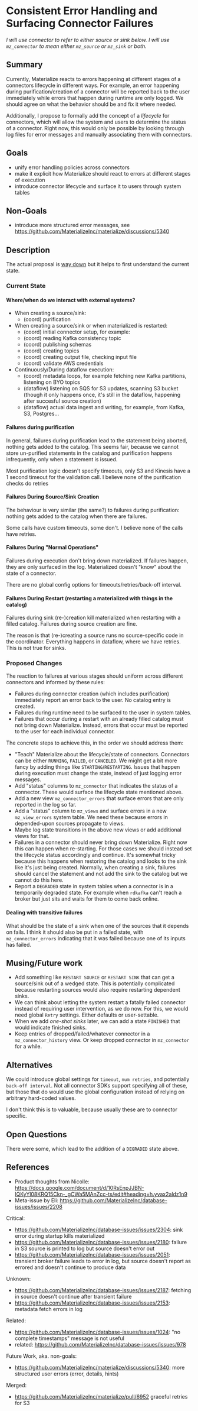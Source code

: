 # Consistent Error Handling and Surfacing Connector Failures

*I will use connector to refer to either source or sink below. I will use
`mz_connector` to mean either `mz_source` or `mz_sink` or both.*

## Summary

Currently, Materialize reacts to errors happening at different stages of a
connectors lifecycle in different ways. For example, an error happening during
purification/creation of a connector will be reported back to the user
immediately while errors that happen during runtime are only logged. We should
agree on what the behavior should be and fix it where needed.

Additionally, I propose to formally add the concept of a *lifecycle* for
connectors, which will allow the system and users to determine the status of a
connector.  Right now, this would only be possible by looking through log files
for error messages and manually associating them with connectors.

## Goals

- unify error handling policies across connectors
- make it explicit how Materialize should react to errors at different stages
  of execution
- introduce connector lifecycle and surface it to users through system tables

## Non-Goals

- introduce more structured error messages, see
  https://github.com/MaterializeInc/materialize/discussions/5340

## Description

The actual proposal is [way down](#proposed-changes) but it helps to first
understand the current state.

### Current State

#### Where/when do we interact with external systems?

- When creating a source/sink:
  - (coord) purification
- When creating a source/sink or when materialized is restarted:
  - (coord) initial connector setup, for example:
  - (coord) reading Kafka consistency topic
  - (coord) publishing schemas
  - (coord) creating topics
  - (coord) creating output file, checking input file
  - (coord) validate AWS credentials
- Continuously/During dataflow execution:
  - (coord) metadata loops, for example fetching new Kafka partitions,
    listening on BYO topics
  - (dataflow) listening on SQS for S3 updates, scanning S3 bucket (though it
    only happens once, it's still in the dataflow, happening after succesful
    source creation)
  - (dataflow) actual data ingest and writing, for example, from Kafka, S3,
    Postgres...

#### Failures during purification

In general, failures during purification lead to the statement being aborted,
nothing gets added to the catalog. This seems fair, because we cannot store
un-purified statements in the catalog and purification happens infrequently,
only when a statement is issued.

Most purification logic doesn't specify timeouts, only S3 and Kinesis have a 1
second timeout for the validation call. I believe none of the purification
checks do retries

#### Failures During Source/Sink Creation

The behaviour is very similar (the same?) to failures during purification:
nothing gets added to the catalog when there are failures.

Some calls have custom timeouts, some don't. I believe none of the calls have
retries.

#### Failures During "Normal Operations"

Failures during execution don't bring down materialized. If failures happen,
they are only surfaced in the log. Materialized doesn't "know" about the state
of a connector.

There are no global config options for timeouts/retries/back-off interval.

#### Failures During Restart (restarting a materialized with things in the catalog)

Failures during sink (re-)creation kill materialized when restarting with a
filled catalog.  Failures during source creation are fine.

The reason is that (re-)creating a source runs no source-specific code in the
coordinator. Everything happens in dataflow, where we have retries. This is not
true for sinks.

### Proposed Changes

The reaction to failures at various stages should uniform across different
connectors and informed by these rules:

 - Failures during connector creation (which includes purification) immediately
   report an error back to the user. No catalog entry is created.
 - Failures during runtime need to be surfaced to the user in system tables.
 - Failures that occur during a restart with an already filled catalog must not
   bring down Materialize. Instead, errors that occur must be reported to the
   user for each individual connector.

The concrete steps to achieve this, in the order we should address them:

 - "Teach" Materialize about the lifecycle/state of connectors. Connectors can
   be either `RUNNING`, `FAILED`, or `CANCELED`. We might get a bit more fancy
   by adding things like `STARTING`/`RESTARTING`. Issues that happen during
   execution must change the state, instead of just logging error messages.
 - Add "status" columns to `mz_connector` that indicates the status of a
   connector. These would surface the lifecycle state mentioned above.
 - Add a new view `mz_connector_errors` that surface errors that are only
   reported in the log so far.
 - Add a "status" column to `mz_views` and surface errors in a new
   `mz_view_errors` system table. We need these because errors in depended-upon
   sources propagate to views.
 - Maybe log state transitions in the above new views or add additional views
   for that.
 - Failures in a connector should never bring down Materialize. Right now this
   can happen when re-starting. For those cases we should instead set the
   lifecycle status accordingly and continue. It's somewhat tricky because this
   happens when restoring the catalog and looks to the sink like it's just
   being created. Normally, when creating a sink, failures should cancel the
   statement and not add the sink to the catalog but we cannot do this here.
 - Report a `DEGRADED` state in system tables when a connector is in a
   temporarily degraded state. For example when `rdkafka`  can't reach a broker
   but just sits and waits for them to come back online.

#### Dealing with transitive failures

What should be the state of a sink when one of the sources that it depends on
fails. I think it should also be put in a failed state, with
`mz_connector_errors` indicating that it was failed because one of its inputs
has failed.

## Musing/Future work

 - Add something like `RESTART SOURCE` or `RESTART SINK` that can get a
   source/sink out of a wedged state. This is potentially complicated because
   restarting sources would also require restarting dependent sinks.
 - We can think about letting the system restart a fatally failed connector
   instead of requiring user intervention, as we do now. For this, we would
   need global `Retry` settings. Either defaults or user-settable.
 - When we add *one-shot sinks* later, we can add a state `FINISHED` that would
   indicate finished sinks.
 - Keep entries of dropped/failed/whatever connector in a
   `mz_connector_history` view. Or keep dropped connector in `mz_connector` for
   a while.

## Alternatives

We could introduce global settings for `timeout`, `num retries`, and
potentially `back-off interval`. Not all connector SDKs support specifying all
of these, but those that do would use the global configuration instead of
relying on arbitrary hard-coded values.

I don't think this is to valuable, because usually these are to connector
specific.

## Open Questions

There were some, which lead to the addition of a `DEGRADED` state above.

## References

 - Product thoughts from Nicolle: https://docs.google.com/document/d/10RsEnpJJBN-lQKyYl08KRQ15Ckn-_gCWa5MAnZcc-ts/edit#heading=h.yvax2aldz1n9
 - Meta-issue by Eli: https://github.com/MaterializeInc/database-issues/issues/2208

Critical:
 - https://github.com/MaterializeInc/database-issues/issues/2304: sink error during startup kills materialized
 - https://github.com/MaterializeInc/database-issues/issues/2180: failure in S3 source is printed to log but source doesn't error out
 - https://github.com/MaterializeInc/database-issues/issues/2051: transient broker failure leads to error in log, but source doesn't report as errored and doesn't continue to produce data

Unknown:
 - https://github.com/MaterializeInc/database-issues/issues/2187: fetching in source doesn't continue after transient failure
 - https://github.com/MaterializeInc/database-issues/issues/2153: metadata fetch errors in log

Related:
 - https://github.com/MaterializeInc/database-issues/issues/1024: "no complete timestamps" message is not useful
 - related: https://github.com/MaterializeInc/database-issues/issues/978

Future Work, aka. non-goals:
 - https://github.com/MaterializeInc/materialize/discussions/5340: more structured user errors (error, details, hints)

Merged:
 - https://github.com/MaterializeInc/materialize/pull/6952 graceful retries for S3
